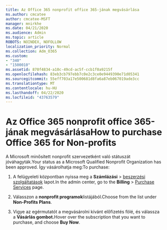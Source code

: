 ```yaml
---
title: Az Office 365 nonprofit office 365-jának megvásárlása
ms.author: cmcatee
author: cmcatee-MSFT
manager: mnirkhe
ms.date: 04/21/2020
ms.audience: Admin
ms.topic: article
ROBOTS: NOINDEX, NOFOLLOW
localization_priority: Normal
ms.collection: Adm_O365
ms.custom:
- "340"
- "1500010"
ms.assetid: 870f4834-a10c-49cd-ac5f-ccb1f0a9215f
ms.openlocfilehash: 83eb3cb797ebb7c0e2c3ce0e9449390e71d05341
ms.sourcegitcommit: 55eff703a17e500681d8fa6a87eb067019ade3cc
ms.translationtype: MT
ms.contentlocale: hu-HU
ms.lasthandoff: 04/22/2020
ms.locfileid: "43763579"
---
```

# <a name="how-to-purchase-office-365-for-non-profits"></a><span data-ttu-id="0256f-102">Az Office 365 nonprofit office 365-jának megvásárlása</span><span class="sxs-lookup"><span data-stu-id="0256f-102">How to purchase Office 365 for Non-profits</span></span>

<span data-ttu-id="0256f-103">A Microsoft minősített nonprofit szervezetként való státuszát jóváhagyták.</span><span class="sxs-lookup"><span data-stu-id="0256f-103">Your status as a Microsoft Qualified Nonprofit Organization has been approved.</span></span> <span data-ttu-id="0256f-104">Így vásárolhatja meg:</span><span class="sxs-lookup"><span data-stu-id="0256f-104">To purchase:</span></span>
  
1. <span data-ttu-id="0256f-105">A felügyeleti központban nyissa meg a **Számlázási** \> [beszerzési szolgáltatások](https://go.microsoft.com/fwlink/p/?linkid=868433) lapot.</span><span class="sxs-lookup"><span data-stu-id="0256f-105">In the admin center, go to the **Billing** \> [Purchase Services](https://go.microsoft.com/fwlink/p/?linkid=868433) page.</span></span>

2. <span data-ttu-id="0256f-106">Válasszon a **nonprofit programok**listájából.</span><span class="sxs-lookup"><span data-stu-id="0256f-106">Choose from the list under **Non-Profits Plans**.</span></span>

3. <span data-ttu-id="0256f-107">Vigye az egérmutatót a megvásárolni kívánt előfizetés fölé, és válassza a **Vásárlás gombot.**</span><span class="sxs-lookup"><span data-stu-id="0256f-107">Hover over the subscription that you want to purchase, and choose **Buy Now**.</span></span>